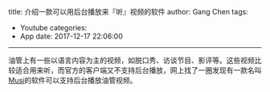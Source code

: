 title: 介绍一款可以用后台播放来『听』视频的软件
author: Gang Chen
tags:
  - Youtube
categories:
  - App
date: 2017-12-17 22:06:00
---
油管上有一些以语言内容为主的视频，如脱口秀、访谈节目、影评等。这些视频比较适合用来听，而官方的客户端又不支持后台播放，网上找了一圈发现有一款名叫[Musi](https://itunes.apple.com/us/app/musi-simple-music-streaming/id591560124?mt=8)的软件可以支持后台播放油管视频。